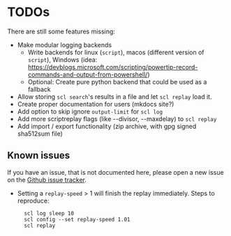 # TODOs

There are still some features missing:

- Make modular logging backends
  - Write backends for linux (`script`), macos (different version of `script`), Windows (idea: https://devblogs.microsoft.com/scripting/powertip-record-commands-and-output-from-powershell/)
  - Optional: Create pure python backend that could be used as a fallback
- Allow storing `scl search`'s results in a file and let `scl replay` load it.
- Create proper documentation for users (mkdocs site?)
- Add option to skip ignore `output-limit` for `scl log`
- Add more scriptreplay flags (like --divisor, --maxdelay) to `scl replay`
- Add import / export functionality (zip archive, with gpg signed sha512sum file)

## Known issues

If you have an issue, that is not documented here, please open a new issue on the [Github issue tracker](https://github.com/six-two/shell-command-logger/issues).

- Setting a `replay-speed` > 1 will finish the replay immediately.
  Steps to reproduce:

        scl log sleep 10
        scl config --set replay-speed 1.01
        scl replay
